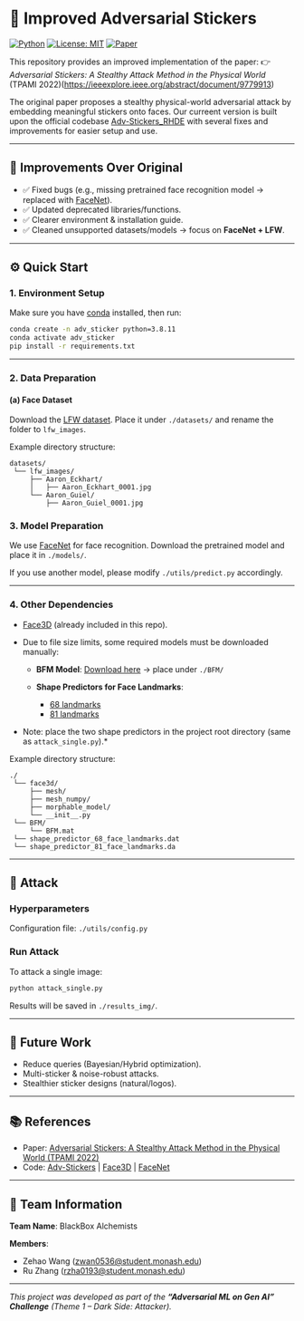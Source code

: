 # 🚀 Improved Adversarial Stickers

[![Python](https://img.shields.io/badge/python-3.8-blue.svg)]()
[![License: MIT](https://img.shields.io/badge/License-MIT-green.svg)]()
[![Paper](https://img.shields.io/badge/Paper-TPAMI%202022-orange)](https://ieeexplore.ieee.org/abstract/document/9779913)

This repository provides an improved implementation of the paper:
👉 *Adversarial Stickers: A Stealthy Attack Method in the Physical World* (TPAMI 2022)(https://ieeexplore.ieee.org/abstract/document/9779913)

The original paper proposes a stealthy physical-world adversarial attack by embedding meaningful stickers onto faces. Our curreent version is built upon the official codebase [Adv-Stickers\_RHDE](https://github.com/jinyugy21/Adv-Stickers_RHDE) with several fixes and improvements for easier setup and use.

---

## 🔧 Improvements Over Original

* ✅ Fixed bugs (e.g., missing pretrained face recognition model → replaced with [FaceNet](https://github.com/timesler/facenet-pytorch)).
* ✅ Updated deprecated libraries/functions.
* ✅ Clearer environment & installation guide.
* ✅ Cleaned unsupported datasets/models → focus on **FaceNet + LFW**.

---

## ⚙️ Quick Start

### 1. Environment Setup

Make sure you have [conda](https://docs.conda.io/) installed, then run:

```bash
conda create -n adv_sticker python=3.8.11
conda activate adv_sticker
pip install -r requirements.txt
```

---

### 2. Data Preparation

#### (a) Face Dataset

Download the [LFW dataset](https://drive.google.com/file/d/0B7EVK8r0v71pZDFOOGxhbm1oakE/view?usp=share_link&resourcekey=0-OvdR0Gk5lY7a8r5FjKIYhA).
Place it under `./datasets/` and rename the folder to `lfw_images`.

Example directory structure:

```
datasets/
 └── lfw_images/
     ├── Aaron_Eckhart/
     │   ├── Aaron_Eckhart_0001.jpg
     └── Aaron_Guiel/
         ├── Aaron_Guiel_0001.jpg
```

### 3. Model Preparation

We use [FaceNet](https://github.com/timesler/facenet-pytorch) for face recognition. Download the pretrained model and place it in `./models/`.

If you use another model, please modify `./utils/predict.py` accordingly.

---

### 4. Other Dependencies

* [Face3D](https://github.com/YadiraF/face3d/tree/master/face3d) (already included in this repo).

* Due to file size limits, some required models must be downloaded manually:

  * **BFM Model**: [Download here](https://drive.google.com/file/d/1sTNEi7MGMe-azOkAtc5bg6QuEwFI1XvT/view?usp=share_link) → place under `./BFM/`
  * **Shape Predictors for Face Landmarks**:

    * [68 landmarks](https://github.com/r4onlyrishabh/facial-detection/tree/master/dataset)
    * [81 landmarks](https://github.com/codeniko/shape_predictor_81_face_landmarks)

*  Note: place the two shape predictors in the project root directory (same as `attack_single.py`).*

Example directory structure:

```
./
 └── face3d/
     ├── mesh/
     ├── mesh_numpy/
     ├── morphable_model/
     └── __init__.py
 └── BFM/
     └── BFM.mat
 └── shape_predictor_68_face_landmarks.dat
 └── shape_predictor_81_face_landmarks.da
```

---

## 🎯 Attack

### Hyperparameters

Configuration file: `./utils/config.py`

### Run Attack

To attack a single image:

```bash
python attack_single.py
```

Results will be saved in `./results_img/`.

---

## 🚩 Future Work

* Reduce queries (Bayesian/Hybrid optimization).
* Multi-sticker & noise-robust attacks.
* Stealthier sticker designs (natural/logos).

---

## 📚 References

* Paper: [Adversarial Stickers: A Stealthy Attack Method in the Physical World (TPAMI 2022)](https://ieeexplore.ieee.org/abstract/document/9779913)
* Code: [Adv-Stickers](https://github.com/jinyugy21/Adv-Stickers_RHDE) | [Face3D](https://github.com/yfeng95/face3d/tree/master/face3d) | [FaceNet](https://github.com/timesler/facenet-pytorch)

---

## 👥 Team Information

**Team Name**: BlackBox Alchemists

**Members**:

* Zehao Wang ([zwan0536@student.monash.edu](mailto:zwan0536@student.monash.edu))
* Ru Zhang ([rzha0193@student.monash.edu](mailto:rzha0193@student.monash.edu))

---

*This project was developed as part of the **“Adversarial ML on Gen AI” Challenge** (Theme 1 – Dark Side: Attacker).*